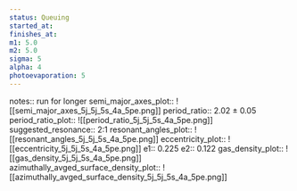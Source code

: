 ```yaml
---
status: Queuing
started_at:
finishes_at:
m1: 5.0
m2: 5.0
sigma: 5
alpha: 4
photoevaporation: 5
---
```


notes:: run for longer
semi_major_axes_plot:: ![[semi_major_axes_5j_5j_5s_4a_5pe.png]]
period_ratio:: 2.02 ± 0.05
period_ratio_plot:: ![[period_ratio_5j_5j_5s_4a_5pe.png]]
suggested_resonance:: 2:1
resonant_angles_plot:: ![[resonant_angles_5j_5j_5s_4a_5pe.png]]
eccentricity_plot:: ![[eccentricity_5j_5j_5s_4a_5pe.png]]
e1:: 0.225
e2:: 0.122
gas_density_plot:: ![[gas_density_5j_5j_5s_4a_5pe.png]]
azimuthally_avged_surface_density_plot:: ![[azimuthally_avged_surface_density_5j_5j_5s_4a_5pe.png]]
